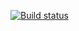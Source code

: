 [![Build status](https://ci.appveyor.com/api/projects/status/ltxao3hw58ajjgqp?svg=true)](https://ci.appveyor.com/project/Madlaxxx/auto2-3)